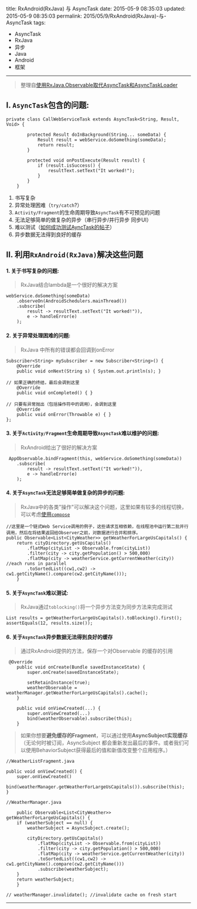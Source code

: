 title: RxAndroid(RxJava) 与 AsyncTask
date: 2015-05-9 08:35:03
updated: 2015-05-9 08:35:03
permalink: 2015/05/9/RxAndroid(RxJava)-与-AsyncTask
tags:
- AsyncTask
- RxJava
- 异步
- Java
- Android
- 框架

---

> 整理自[使用RxJava.Observable取代AsyncTask和AsyncTaskLoader](https://github.com/bboyfeiyu/android-tech-frontier/tree/master/androidweekly/使用RxJava.Observable取代AsyncTask和AsyncTaskLoader)

<!--more-->
## I. `AsyncTask`包含的问题:

```
private class CallWebServiceTask extends AsyncTask<String, Result, Void> {

        protected Result doInBackground(String... someData) {
            Result result = webService.doSomething(someData);
            return result;
        }

        protected void onPostExecute(Result result) {
            if (result.isSuccess() {
                resultText.setText("It worked!");
            }
        }
    }
```

1. 书写复杂
2. 异常处理困难（`try/catch`?）
3. `Activity/Fragment`的生命周期导致`AsyncTask`有不可预见的问题
4. 无法足够简单的做复杂的异步（串行异步/并行异步 同步UI）
5. 难以测试（[如何成功测试AyncTask的帖子](http://www.making-software.com/2012/10/31/testable-android-asynctask/)）
6. 异步数据无法得到良好的缓存



## II. 利用`RxAndroid(RxJava)`解决这些问题

#### 1. 关于书写复杂的问题:

> RxJava结合lambda是一个很好的解决方案

```
webService.doSomething(someData)
    .observeOn(AndroidSchedulers.mainThread())
    .subscribe(
        result -> resultText.setText("It worked!")),
        e -> handleError(e)
    );
```

#### 2. 关于异常处理困难的问题:

> RxJava 中所有的错误都会回调到onError

```
Subscriber<String> mySubscriber = new Subscriber<String>() {
    @Override
    public void onNext(String s) { System.out.println(s); }

// 如果正确的终结，最后会调到这里
    @Override
    public void onCompleted() { }

// 只要有异常抛出（包括操作符中的调用），会调到这里
    @Override
    public void onError(Throwable e) { }
};
```

#### 3. 关于`Activity/Fragment`生命周期导致`AsyncTask`难以维护的问题:

> RxAndroid给出了很好的解决方案

```
 AppObservable.bindFragment(this, webService.doSomething(someData))
    .subscribe(
        result -> resultText.setText("It worked!")),
        e -> handleError(e)
    );
```

#### 4. 关于`AsyncTask`无法足够简单做复杂的异步的问题:

> RxJava中的各类"操作"可以解决这个问题，这里如果有较多的线程切换，可以考虑[使用`compose`](http://www.pythonnote.com/archives/bu-yao-da-po-lian-shi-shi-yong-rxjavade-composecao-zuo-fu.html)

```
//这里是一个链式Web Service调用的例子，这些请求互相依赖，在线程池中运行第二批并行调用，然后在将结果返回给Observer之前，对数据进行合并和排序。
public Observable<List<CityWeather>> getWeatherForLargeUsCapitals() {
    return cityDirectory.getUsCapitals()
        .flatMap(cityList -> Observable.from(cityList))
        .filter(city -> city.getPopulation() > 500,000)
        .flatMap(city -> weatherService.getCurrentWeather(city)) //each runs in parallel
        .toSortedList((cw1,cw2) -> cw1.getCityName().compare(cw2.getCityName()));
    }
```

#### 5. 关于`AsyncTask`难以测试:

> RxJava通过`toblocking()`将一个异步方法变为同步方法来完成测试

```
List results = getWeatherForLargeUsCapitals().toBlocking().first();
assertEquals(12, results.size());
```

#### 6. 关于`AsyncTask`异步数据无法得到良好的缓存

> 通过RxAndroid提供的方法，保存一个对Observable 的缓存的引用

```
 @Override
    public void onCreate(Bundle savedInstanceState) {
        super.onCreate(savedInstanceState);

        setRetainInstance(true);
        weatherObservable = weatherManager.getWeatherForLargeUsCapitals().cache();
    }

    public void onViewCreated(...) {
        super.onViewCreated(...)
        bind(weatherObservable).subscribe(this);
    }
```

> 如果你想要**避免缓存的Fragment**，可以通过使用**AsyncSubject实现缓存**（无论何时被订阅，AsyncSubject 都会重新发出最后的事件。或者我们可以使用BehaviorSubject获得最后的值和新值改变整个应用程序。）

```
//WeatherListFragment.java

public void onViewCreated() {
    super.onViewCreated()
    bind(weatherManager.getWeatherForLargeUsCapitals()).subscribe(this);
}
```

```
//WeatherManager.java

    public Observable<List<CityWeather>> getWeatherForLargeUsCapitals() {
    if (weatherSubject == null) {
        weatherSubject = AsyncSubject.create();

        cityDirectory.getUsCapitals()
            .flatMap(cityList -> Observable.from(cityList))
            .filter(city -> city.getPopulation() > 500,000)
            .flatMap(city -> weatherService.getCurrentWeather(city))
            .toSortedList((cw1,cw2) -> cw1.getCityName().compare(cw2.getCityName()))
            .subscribe(weatherSubject);
    }
    return weatherSubject;
    }

// weatherManager.invalidate(); //invalidate cache on fresh start
```

---
